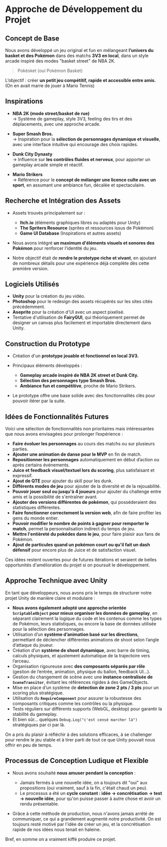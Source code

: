 # Approche de Développement du Projet

## Concept de Base
Nous avons développé un jeu original et fun en mélangeant **l’univers du basket et des Pokémon** dans des matchs **3V3 en local**, dans un style arcade inspiré des modes "basket street" de NBA 2K.

> Pokésket (oui Pokémon Basket)

L’objectif : créer **un petit jeu compétitif, rapide et accessible entre amis.** (On en avait marre de jouer à Mario Tennis)

## Inspirations
- **NBA 2K (mode street/basket de rue)**  
  → Système de gameplay, style 3V3, feeling des tirs et des déplacements, avec une approche arcade. 
  
- **Super Smash Bros.**  
  → Inspiration pour la **sélection de personnages dynamique et visuelle**, avec une interface intuitive qui encourage des choix rapides.

- **Dunk City Dynasty**  
  → Influence sur **les contrôles fluides et nerveux**, pour apporter un gameplay arcade simple et réactif.

- **Mario Strikers**  
  → Référence pour le **concept de mélanger une licence culte avec un sport**, en assumant une ambiance fun, décalée et spectaculaire.

## Recherche et Intégration des Assets
- Assets trouvés principalement sur :
  - **Itch.io** (éléments graphiques libres ou adaptés pour Unity)
  - **The Spriters Resource** (sprites et ressources issus de Pokémon)
  - **Game UI Database** (Inspirations et autres assets)
  
- Nous avons intégré **un maximum d'éléments visuels et sonores des Pokémon** pour renforcer l’identité du jeu.

- Notre objectif était de **rendre le prototype riche et vivant**, en ajoutant de nombreux détails pour une expérience déjà complète dès cette première version.

## Logiciels Utilisés
- **Unity** pour la création du jeu vidéo.
- **Photoshop** pour le redesign des assets récupérés sur les sites cités précédemment.
- **Aseprite** pour la création d'UI avec un aspect pixelisé.
- Tentative d'utilisation de **FairyGUI**, qui théoriquement permet de designer un canvas plus facilement et importable directement dans Unity.

## Construction du Prototype
- Création d'un **prototype jouable et fonctionnel en local 3V3.**
- Principaux éléments développés :
  - **Gameplay arcade inspiré de NBA 2K street et Dunk City.**
  - **Sélection des personnages type Smash Bros.**
  - **Ambiance fun et compétitive**, proche de Mario Strikers.

- Le prototype offre une base solide avec des fonctionnalités clés pour pouvoir itérer par la suite.

## Idées de Fonctionnalités Futures
Voici une sélection de fonctionnalités non prioritaires mais intéressantes que nous avons envisagées pour prolonger l’expérience :

- **Faire évoluer les personnages** au cours des matchs ou sur plusieurs parties.
- **Ajouter une animation de danse pour le MVP** en fin de match.
- **Repositionner les personnages** automatiquement en début d’action ou après certains événements.
- **Juice et feedback visuel/textuel lors du scoring**, plus satisfaisant et expressif.
- **Ajout de QTE** pour ajouter du skill pour les dunk.
- **Différents modes de jeu** pour ajouter de la diversité et de la rejouabilité.
- **Pouvoir jouer seul ou jusqu'à 4 joueurs** pour ajouter du challenge entre amis et la possibilité de s'entraîner avant.
- **Ajouter des versions différentes de pokémon**, qui posséderaient des statistiques différentes.
- **Faire fonctionner correctement la version web**, afin de faire profiter les gens du monde entier.
- **Pouvoir modifier le nombre de points à gagner pour remporter le match**, permet la personnalisation indirect du temps de jeu.
- **Mettre l'entièreté du pokédex dans le jeu**, pour faire plaisir aux fans de Pokémon.
- **Ajout de particules quand un pokémon court ou qu'il fait un dash défensif** pour encore plus de Juice et de satisfaction visuel.

Ces idées restent ouvertes pour de futures itérations et seraient de belles opportunités d'amélioration du projet si on poursuit le développement.

## Approche Technique avec Unity
En tant que développeurs, nous avons pris le temps de structurer notre projet Unity de manière claire et modulaire :

- **Nous avons également adopté une approche orientée `ScriptableObject` pour mieux organiser les données de gameplay**, en séparant clairement la logique du code et les contenus comme les types de Pokémon, leurs statistiques, ou encore la base de données utilisée pour la sélection des personnages.
- Utilisation d’un **système d’animation basé sur les directions**, permettant de déclencher différentes animations de shoot selon l’angle d’attaque du joueur.
- Création d’un **système de shoot dynamique**, avec barre de timing, calculs physiques, et ajustement automatique de la trajectoire vers l’arceau.
- Organisation rigoureuse avec **des composants séparés par rôle** (gestion de l’entrée, animation, physique du ballon, feedback UI...).
- Gestion du changement de scène avec une **instance centralisée de `SceneTransitor`**, évitant les références rigides à des GameObjects.
- Mise en place d’un système de **detection de zone 2 pts / 3 pts** pour un scoring plus stratégique.
- Utilisation du **`RequireComponent`** pour assurer la robustesse des composants critiques comme les contrôles ou la physique.
- Tests réguliers sur différents supports (WebGL, desktop) pour garantir la stabilité du gameplay.
- Et bien sûr… quelques `Debug.Log("c'est censé marcher là")` stratégiques par ci par là.

On a pris du plaisir à réfléchir à des solutions efficaces, à se challenger pour rendre le jeu stable et à tirer parti de tout ce que Unity pouvait nous offrir en peu de temps.

## Processus de Conception Ludique et Flexible
- Nous avons souhaité **nous amuser pendant la conception** :  
  - Jamais fermés à une nouvelle idée, on a toujours dit "oui" aux propositions (oui vraiment, sauf à la fin, c'était chaud un peu).  
  - Le processus a été un **cycle constant : idée → concrétisation → test → nouvelle idée**, pour qu'on puisse passer à autre chose et avoir un rendu présentable.

- Grâce à cette méthode de production, nous n'avons jamais arrêté de communiquer, ce qui a grandement augmenté notre productivité. On est toujours resté motivé par l'idée de créer un jeu, et la concrétisation rapide de nos idées nous tenait en haleine.

Bref, en somme on a vraiment kiffé produire ce projet.
